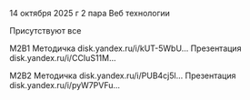 14 октября 2025 г
2 пара Веб технологии

Присутствуют все

М2В1 Методичка disk.yandex.ru/i/kUT-5WbU...
Презентация disk.yandex.ru/i/CCIuS11M...

М2В2 Методичка disk.yandex.ru/i/PUB4cj5l...
Презентация disk.yandex.ru/i/pyW7PVFu...
